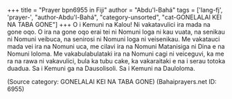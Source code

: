 +++
title = "Prayer bpn6955 in Fiji"
author = "Abdu'l-Bahá"
tags = ['lang-fj', 'prayer-', "author-Abdu'l-Bahá", "category-unsorted", "cat-GONELALAI KEI NA TABA GONE"]
+++
O i Kemuni na Kalou! Ni vakatavulici ira mada na gone oqo. O ira na gone oqo erai tei ni Nomuni loga ni kau vuata, na senikau ni Nomuni veibuca, na senirosi ni Nomuni loga ni veisenikau. Me vakatauci mada vei ira na Nomuni uca, me cilavi ira na Nomuni Matanisiga ni Dina e na Nomuni loloma. Me vakabulabulataki ira na Nomuni cagi ni veiceguvi, ka me ra na rawa ni vakavulici, bula ka tubu cake, ka vakaraitaki e na i serau totoka duadua. Sa i Kemuni ga na Dausolisoli. Sa i Kemuni na Dauloloma.

(Source category: GONELALAI KEI NA TABA GONE)
(Bahaiprayers.net ID: 6955)
